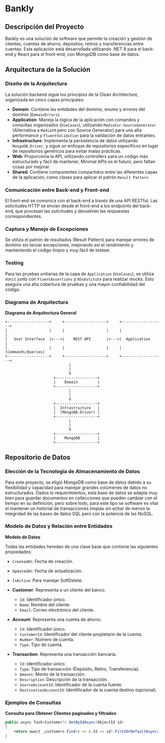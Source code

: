 # Bankly

## Descripción del Proyecto

Bankly es una solución de software que permite la creación y gestión de clientes, cuentas de ahorro, depósitos, retiros y transferencias entre cuentas. Esta aplicación está desarrollada utilizando .NET 8 para el back-end y React para el front-end, con MongoDB como base de datos.

## Arquitectura de la Solución

### Diseño de la Arquitectura

La solución backend sigue los principios de la Clean Architecture, organizada en cinco capas principales:

- **Domain**: Contiene las entidades del dominio, enums y errores del dominio (`DomainErrors`).
- **Application**: Maneja la lógica de la aplicación con comandos y consultas organizados (`UseCases`), utilizando `Mediator.SourceGenerator` (Alternativa a `MediatR` pero con Source Generator) para una alta performance y `FluentValidation` para la validación de datos entrantes.
- **Infrastructure**: Implementa la persistencia de datos utilizando `MongoDB.Driver`, y sigue un enfoque de repositorios específicos en lugar de repositorios genéricos para evitar malas prácticas.
- **Web**: Proporciona la API, utilizando controllers para un código más estructurado y fácil de mantener, Minimal APIs es el futuro; pero faltan cosas por mejorar.
- **Shared**: Contiene componentes compartidos entre las diferentes capas de la aplicación, como clases para aplicar el patrón `Result Pattern`

### Comunicación entre Back-end y Front-end

El front-end se comunica con el back-end a través de una API RESTful. Las solicitudes HTTP se envían desde el front-end a los endpoints del back-end, que procesan las solicitudes y devuelven las respuestas correspondientes.

### Captura y Manejo de Excepciones

Se utiliza el patrón de resultados (Result Pattern) para manejar errores de dominio sin lanzar excepciones, mejorando así el rendimiento y manteniendo el código limpio y muy fácil de testear.

### Testing

Para las pruebas unitarias de la capa de `Application` (`UseCases`), se utiliza `XUnit` junto con `FluentAssertions` y `NSubstitute` para realizar mocks. Esto asegura una alta cobertura de pruebas y una mayor confiabilidad del código.

### Diagrama de Arquitectura

**Diagrama de Arquitectura General**

```plaintext
+-------------------+     +-------------------+     +-------------------+
|                   |     |                   |     |                   |
|   User Interface  |<--->|    REST API       |<--->|  Application      |
|                   |     |                   |     |  (Commands/Queries|
+-------------------+     +-------------------+     +-------------------+
                             |
                             |
                             V
                      +-------------------+
                      |    Domain         |
                      +-------------------+
                             |
                             |
                             V
                      +-------------------+
                      |  Infrastructure   |
                      |  (MongoDB.Driver) |
                      +-------------------+
                             |
                             |
                             V
                      +-------------------+
                      |    MongoDB        |
                      +-------------------+
```

## Repositorio de Datos

### Elección de la Tecnología de Almacenamiento de Datos

Para este proyecto, se eligió MongoDB como base de datos debido a su flexibilidad y capacidad para manejar grandes volúmenes de datos no estructurados. Dados lo requerimientos, esta base de datos se adapta muy bien para guardar documentos en collecciones que pueden cambiar con el tiempo en su definición, pero sobre todo, para este tipo se software es vital el mantener un historial de transacciones limpias sin echar de menos la integridad de las bases de datos SQL pero con la potencia de las NoSQL.

### Modelo de Datos y Relación entre Entidades

**Modelo de Datos**

Todas las entidades heredan de una clase base que contiene las siguientes propiedades:

  - `CreatedAt`: Fecha de creación.
  - `UpdatedAt`: Fecha de actualización.
  - `IsActive`: Para manejar SoftDelete.

- **Customer**: Representa a un cliente del banco.
  - `Id`: Identificador único.
  - `Name`: Nombre del cliente.
  - `Email`: Correo electrónico del cliente.

- **Account**: Representa una cuenta de ahorro.
  - `Id`: Identificador único.
  - `CustomerId`: Identificador del cliente propietario de la cuenta.
  - `Number`: Número de cuenta.
  - `Type`: Tipo de cuenta.

- **Transaction**: Representa una transacción bancaria.
  - `Id`: Identificador único.
  - `Type`: Tipo de transacción (Depósito, Retiro, Transferencia).
  - `Amount`: Monto de la transacción.
  - `Description`: Descripción de la transacción.
  - `SourceAccountId`: Identificador de la cuenta fuente.
  - `DestinationAccountId`: Identificador de la cuenta destino (opcional).

### Ejemplos de Consultas

**Consulta para Obtener Clientes paginados y filtrados**

```csharp
public async Task<Customer?> GetByIdAsync(ObjectId id)
{
    return await _customers.Find(c => c.Id == id).FirstOrDefaultAsync();
}

